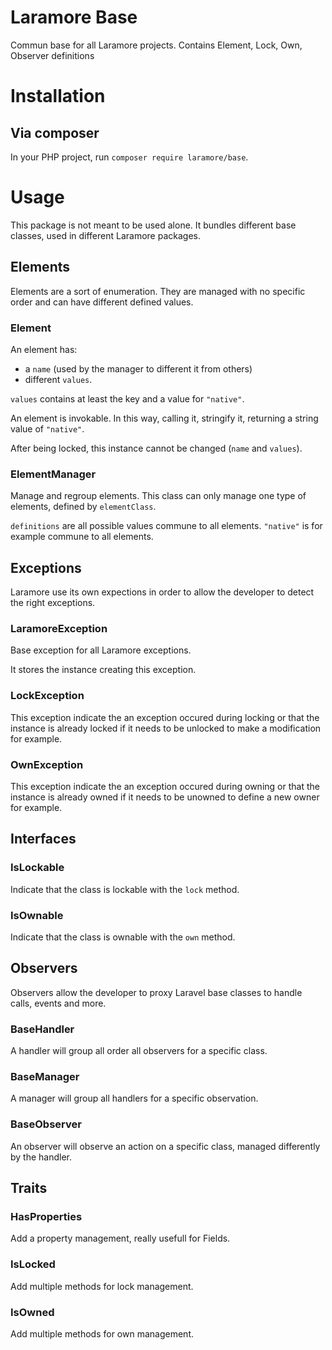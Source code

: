 # Laramore Base

Commun base for all Laramore projects. Contains Element, Lock, Own, Observer definitions


# Installation
## Via composer

In your PHP project, run `composer require laramore/base`.


# Usage

This package is not meant to be used alone. It bundles different base classes, used in different Laramore packages.

## Elements

Elements are a sort of enumeration. They are managed with no specific order and can have different defined values.

### Element

An element has:
- a `name` (used by the manager to different it from others)
- different `values`.

`values` contains at least the key and a value for `"native"`.

An element is invokable. In this way, calling it, stringify it, returning a string value of `"native"`.

After being locked, this instance cannot be changed (`name` and `values`).

### ElementManager

Manage and regroup elements.
This class can only manage one type of elements, defined by `elementClass`.

`definitions` are all possible values commune to all elements. `"native"` is for example commune to all elements.


## Exceptions

Laramore use its own expections in order to allow the developer to detect the right exceptions.

### LaramoreException

Base exception for all Laramore exceptions.

It stores the instance creating this exception.

### LockException

This exception indicate the an exception occured during locking or that the instance is already locked if it needs to be unlocked to make a modification for example.

### OwnException

This exception indicate the an exception occured during owning or that the instance is already owned if it needs to be unowned to define a new owner for example.


## Interfaces

### IsLockable

Indicate that the class is lockable with the `lock` method.

### IsOwnable

Indicate that the class is ownable with the `own` method.

## Observers

Observers allow the developer to proxy Laravel base classes to handle calls, events and more.

### BaseHandler

A handler will group all order all observers for a specific class.

### BaseManager

A manager will group all handlers for a specific observation.

### BaseObserver

An observer will observe an action on a specific class, managed differently by the handler.


## Traits

### HasProperties

Add a property management, really usefull for Fields.

### IsLocked

Add multiple methods for lock management.

### IsOwned

Add multiple methods for own management.
